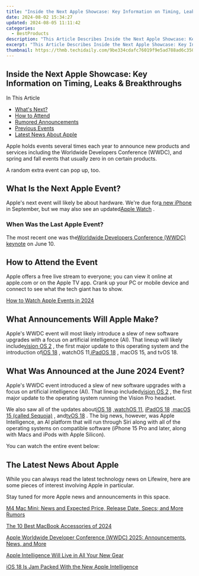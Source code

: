 ```yaml
---
title: "Inside the Next Apple Showcase: Key Information on Timing, Leaks & Breakthroughs"
date: 2024-08-02 15:34:27
updated: 2024-08-05 11:11:42
categories:
  - BestProducts
description: "This Article Describes Inside the Next Apple Showcase: Key Information on Timing, Leaks & Breakthroughs"
excerpt: "This Article Describes Inside the Next Apple Showcase: Key Information on Timing, Leaks & Breakthroughs"
thumbnail: https://thmb.techidaily.com/9be334cdafc76019f9e5ad788ad6c3507c69da5b07f01ac5528173fed7156fb9.jpg
---
```


## Inside the Next Apple Showcase: Key Information on Timing, Leaks & Breakthroughs

 In This Article

* [What's Next?](https://www.lifewire.com/#toc-what-is-the-next-apple-event)
* [How to Attend](https://www.lifewire.com/#toc-how-to-attend-the-event)
* [Rumored Announcements](https://www.lifewire.com/#toc-what-announcements-will-apple-make)
* [Previous Events](https://www.lifewire.com/#toc-what-was-announced-at-the-june-2024-event)
* [Latest News About Apple](https://www.lifewire.com/#toc-the-latest-news-about-apple)

 Apple holds events several times each year to announce new products and services including the Worldwide Developers Conference (WWDC), and spring and fall events that usually zero in on certain products.

 A random extra event can pop up, too.

## What Is the Next Apple Event?

 Apple's next event will likely be about hardware. We're due for[a new iPhone](https://www.lifewire.com/iphone-16-news-and-rumors-7111749) in September, but we may also see an updated[Apple Watch](https://www.lifewire.com/apple-watch-x-8599171) .

### When Was the Last Apple Event?

 The most recent one was the[Worldwide Developers Conference (WWDC) keynote](https://www.lifewire.com/wwdc-5101136) on June 10.

## How to Attend the Event

 Apple offers a free live stream to everyone; you can view it online at apple.com or on the Apple TV app. Crank up your PC or mobile device and connect to see what the tech giant has to show.

[How to Watch Apple Events in 2024](https://www.lifewire.com/watch-apple-event-5097135)

## What Announcements Will Apple Make?

 Apple's WWDC event will most likely introduce a slew of new software upgrades with a focus on artificial intelligence (AI). That lineup will likely include[vision OS 2](https://www.lifewire.com/visionos-2-8604723) , the first major update to this operating system and the introduction of[iOS 18](https://www.lifewire.com/ios-18-8552216) , watchOS 11,[iPadOS 18](https://www.lifewire.com/ipados-18-8558715) , macOS 15, and tvOS 18.

## What Was Announced at the June 2024 Event?

 Apple's WWDC event introduced a slew of new software upgrades with a focus on artificial intelligence (AI). That lineup included[vision OS 2](https://www.lifewire.com/visionos-2-8604723) , the first major update to the operating system running the Vision Pro headset.

 We also saw all of the updates about[iOS 18](https://www.lifewire.com/ios-18-8552216) ,[watchOS 11,](https://www.lifewire.com/watchos-11-8552217) [iPadOS 18](https://www.lifewire.com/ipados-18-8558715) ,[macOS 15 (called Sequoia)](https://www.lifewire.com/macos-15-8557761) , and[tvOS 18](https://www.lifewire.com/tvos-18-8599054) . The big news, however, was Apple Intelligence, an AI platform that will run through Siri along with all of the operating systems on compatible software (iPhone 15 Pro and later, along with Macs and iPods with Apple Silicon).

 You can watch the entire event below:

## The Latest News About Apple

 While you can always read the latest technology news on Lifewire, here are some pieces of interest involving Apple in particular.

 Stay tuned for more Apple news and announcements in this space.

[M4 Mac Mini: News and Expected Price, Release Date, Specs; and More Rumors](https://www.lifewire.com/m4-mac-mini-8671670)

[The 10 Best MacBook Accessories of 2024](https://www.lifewire.com/best-macbook-accessories-8655687)

[Apple Worldwide Developer Conference (WWDC) 2025: Announcements, News, and More](https://www.lifewire.com/wwdc-5101136)

[Apple Intelligence Will Live in All Your New Gear](https://www.lifewire.com/apple-intelligence-announced-8661142)

[iOS 18 Is Jam Packed With the New Apple Intelligence](https://www.lifewire.com/ios-18-apple-intelligence-8661116)


<ins class="adsbygoogle"
     style="display:block"
     data-ad-format="autorelaxed"
     data-ad-client="ca-pub-7571918770474297"
     data-ad-slot="1223367746"></ins>



<ins class="adsbygoogle"
     style="display:block"
     data-ad-client="ca-pub-7571918770474297"
     data-ad-slot="8358498916"
     data-ad-format="auto"
     data-full-width-responsive="true"></ins>

